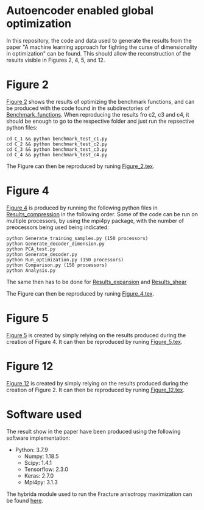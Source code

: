 # Autoencoder enabled global optimization
In this repository, the code and data used to generate the results from the paper "A machine learning approach for fighting the curse of dimensionality in optimization" can be found. This should allow the reconstruction of the results visible in Figures 2, 4, 5, and 12.

# Figure 2
[Figure 2](https://github.com/julianschumann/ae-opt/blob/main/Figure_2.pdf) shows the results of optimizing the benchmark functions, and can be produced with the code found in the subdirectories of [Benchmark_functions](https://github.com/julianschumann/ae-opt/tree/main/Benchmark%20functions). When reproducing the results fro c2, c3 and c4, it should be enough to go to the respective folder and just run the repsective python files:
```
cd C_1 && python benchmark_test_c1.py
cd C_2 && python benchmark_test_c2.py 
cd C_3 && python benchmark_test_c3.py 
cd C_4 && python benchmark_test_c4.py 
```

The Figure can then be reproduced by runing [Figure_2.tex](https://github.com/julianschumann/ae-opt/blob/main/Figure_2.tex).


# Figure 4
[Figure 4](https://github.com/julianschumann/ae-opt/blob/main/Figure_4.pdf) is produced by running the following python files in [Results_compression](https://github.com/julianschumann/ae-opt/tree/main/Fracture%20anisotropy%20maximization/Results_compression) in the following order. Some of the code can be run on multiple processors, by using the mpi4py package, with the number of preocessors being used being indicated:
```
python Generate_training_samples.py (150 processors)
python Generate_decoder_dimension.py 
python PCA_test.py
python Generate_decoder.py
python Run_optimization.py (150 processors)
python Comparison.py (150 processors)
python Analysis.py
```
The same then has to be done for [Results_expansion](https://github.com/julianschumann/ae-opt/tree/main/Fracture%20anisotropy%20maximization/Results_expansion) and [Results_shear](https://github.com/julianschumann/ae-opt/tree/main/Fracture%20anisotropy%20maximization/Results_shear)

The Figure can then be reproduced by runing [Figure_4.tex](https://github.com/julianschumann/ae-opt/blob/main/Figure_4.tex).

# Figure 5
[Figure 5](https://github.com/julianschumann/ae-opt/blob/main/Figure_5.pdf) is created by simply relying on the results produced during the creation of Figure 4. It can then be reproduced by runing [Figure_5.tex](https://github.com/julianschumann/ae-opt/blob/main/Figure_5.tex).

# Figure 12
[Figure 12](https://github.com/julianschumann/ae-opt/blob/main/Figure_12.pdf) is created by simply relying on the results produced during the creation of Figure 2. It can then be reproduced by runing [Figure_12.tex](https://github.com/julianschumann/ae-opt/blob/main/Figure_12.tex).

# Software used
The result show in the paper have been produced using the following software implementation:
- Python: 3.7.9
  - Numpy: 1.18.5
  - Scipy: 1.4.1
  - Tensorflow: 2.3.0
  - Keras: 2.7.0
  - Mpi4py: 3.1.3

The hybrida module used to run the Fracture anisotropy maximization can be found [here]().


